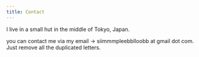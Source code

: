 ```yaml
---
title: Contact
---
```


I live in a small hut in the middle of Tokyo, Japan.

you can contact me via my email -> siimmmpleebblloobb at gmail dot com. Just remove all the duplicated letters.
